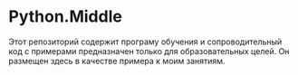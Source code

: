 # Python.Middle

Этот репозиторий содержит програму обучения и сопроводительный код с примерами предназначен только для образовательных целей. Он размещен здесь в качестве примера к моим занятиям.
